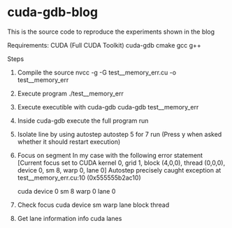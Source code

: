 # cuda-gdb-blog
This is the source code to reproduce the experiments shown in the blog

Requirements:
CUDA (Full CUDA Toolkit)
cuda-gdb
cmake
gcc
g++


Steps

1. Compile the source 
	nvcc -g -G test__memory_err.cu -o test__memory_err

2. Execute program 
	./test__memory_err

3. Execute executible with cuda-gdb
	cuda-gdb test__memory_err
	
3. Inside cuda-gdb execute the full program
	run
	
4. Isolate line by using autostep
	autostep 5 for 7
	run
	(Press y when asked whether it should restart execution)
	
5. Focus on segment
	In my case with the following error statement
	[Current focus set to CUDA kernel 0, grid 1, block (4,0,0), thread (0,0,0), device 0, sm 8, warp 0, lane 0]
	Autostep precisely caught exception at test__memory_err.cu:10 (0x555555b2ac10)
	
	cuda device 0 sm 8 warp 0 lane 0

6.	Check focus
	cuda device sm warp lane block thread
	
7.  Get lane information
	info cuda lanes
	